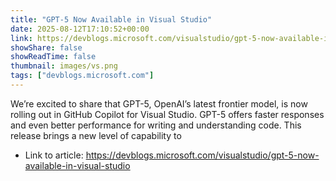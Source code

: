 ```yaml
---
title: "GPT-5 Now Available in Visual Studio"
date: 2025-08-12T17:10:52+00:00
link: https://devblogs.microsoft.com/visualstudio/gpt-5-now-available-in-visual-studio
showShare: false
showReadTime: false
thumbnail: images/vs.png
tags: ["devblogs.microsoft.com"]
---
```

We’re excited to share that GPT-5, OpenAI’s latest frontier model, is now rolling out in GitHub Copilot for Visual Studio. GPT-5 offers faster responses and even better performance for writing and understanding code. This release brings a new level of capability to

- Link to article: https://devblogs.microsoft.com/visualstudio/gpt-5-now-available-in-visual-studio
